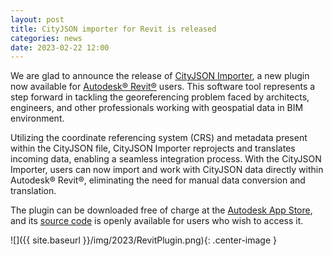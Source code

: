 ```yaml
---
layout: post
title: CityJSON importer for Revit is released
categories: news
date: 2023-02-22 12:00
---
```


We are glad to announce the release of [CityJSON Importer](https://apps.autodesk.com/RVT/en/Detail/Index?id=7787623024858844510&appLang=en&os=Win64), a new plugin now available for [Autodesk® Revit®](https://www.autodesk.eu/products/revit/overview) users. This software tool represents a step forward in tackling the georeferencing problem faced by architects, engineers, and other professionals working with geospatial data in BIM environment.


Utilizing the coordinate referencing system (CRS) and metadata present within the CityJSON file, CityJSON Importer reprojects and translates incoming data, enabling a seamless integration process. With the CityJSON Importer, users can now import and work with CityJSON data directly within Autodesk® Revit®, eliminating the need for manual data conversion and translation.


The plugin can be downloaded free of charge at the [Autodesk App Store](https://apps.autodesk.com/RVT/en/Detail/Index?id=7787623024858844510&appLang=en&os=Win64), and its [source code](https://github.com/tudelft3d/cityjsonToRevit) is openly available for users who wish to access it. 



![]({{ site.baseurl }}/img/2023/RevitPlugin.png){: .center-image }







